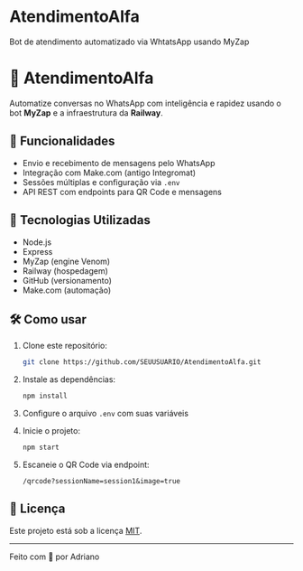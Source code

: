 # AtendimentoAlfa
Bot de atendimento automatizado via WhtatsApp usando MyZap
# 🤖 AtendimentoAlfa

Automatize conversas no WhatsApp com inteligência e rapidez usando o bot **MyZap** e a infraestrutura da **Railway**.

## 🚀 Funcionalidades

- Envio e recebimento de mensagens pelo WhatsApp
- Integração com Make.com (antigo Integromat)
- Sessões múltiplas e configuração via `.env`
- API REST com endpoints para QR Code e mensagens

## 🔧 Tecnologias Utilizadas

- Node.js
- Express
- MyZap (engine Venom)
- Railway (hospedagem)
- GitHub (versionamento)
- Make.com (automação)

## 🛠️ Como usar

1. Clone este repositório:
   ```bash
   git clone https://github.com/SEUUSUARIO/AtendimentoAlfa.git
   ```

2. Instale as dependências:
   ```bash
   npm install
   ```

3. Configure o arquivo `.env` com suas variáveis

4. Inicie o projeto:
   ```bash
   npm start
   ```

5. Escaneie o QR Code via endpoint:
   ```
   /qrcode?sessionName=session1&image=true
   ```

## 📄 Licença

Este projeto está sob a licença [MIT](LICENSE).

---

Feito com 💚 por Adriano
